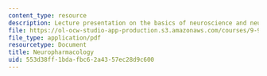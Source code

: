 ```yaml
---
content_type: resource
description: Lecture presentation on the basics of neuroscience and neuropharmacology.
file: https://ol-ocw-studio-app-production.s3.amazonaws.com/courses/9-98-neuropharmacology-january-iap-2009/553d38ff1bdafbc62a4357ec28d9c600_lecture_1.pdf
file_type: application/pdf
resourcetype: Document
title: Neuropharmacology
uid: 553d38ff-1bda-fbc6-2a43-57ec28d9c600
---
```

